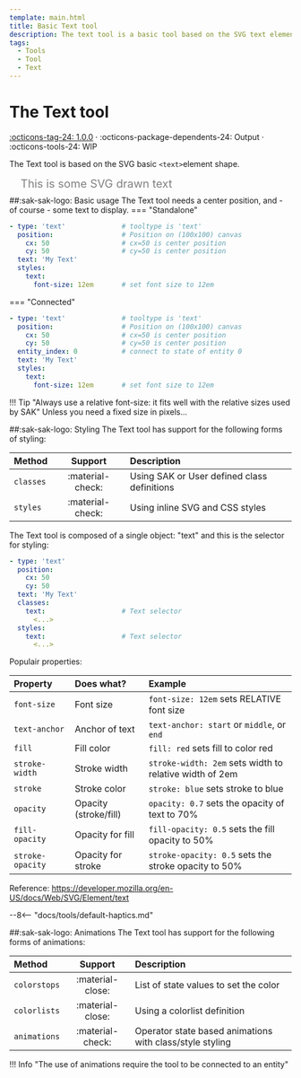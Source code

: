 ```yaml
---
template: main.html
title: Basic Text tool
description: The text tool is a basic tool based on the SVG text element. You can apply CSS styling, user interactions and animations on this tool.
tags:
  - Tools
  - Tool
  - Text
---
```


[text-tool support]: https://github.com/amoebelabs/swiss-army-knife-card/releases/
# The Text tool
[:octicons-tag-24: 1.0.0][text-tool support] ·
:octicons-package-dependents-24: Output ·
:octicons-tools-24: WIP

The Text tool is based on the SVG basic `<text>`element shape.

<svg viewBox="0 0 400 20" xmlns="http://www.w3.org/2000/svg" width="400px">
  <text x="20" y="20" font-size="20" fill="grey">
    <tspan>This is some SVG drawn text</tspan>
  </text>
</svg>

##:sak-sak-logo: Basic usage
The Text tool needs a center position, and - of course - some text to display.
=== "Standalone"
  ```yaml linenums="1" hl_lines="1"
  - type: 'text'              # tooltype is 'text'
    position:                 # Position on (100x100) canvas
      cx: 50                  # cx=50 is center position
      cy: 50                  # cy=50 is center position
    text: 'My Text'
    styles:
      text:
        font-size: 12em       # set font size to 12em
  ```
=== "Connected"
  ```yaml linenums="1" hl_lines="1"
  - type: 'text'              # tooltype is 'text'
    position:                 # Position on (100x100) canvas
      cx: 50                  # cx=50 is center position
      cy: 50                  # cy=50 is center position
    entity_index: 0           # connect to state of entity 0
    text: 'My Text'
    styles:
      text:
        font-size: 12em       # set font size to 12em
  ```
!!! Tip "Always use a relative font-size: it fits well with the relative sizes used by SAK"
    Unless you need a fixed size in pixels...
    
##:sak-sak-logo: Styling
The Text tool has support for the following forms of styling:

| Method       | Support          | Description            |
| :----------- | :--------------: | :-------------------- |
| `classes`    | :material-check: | Using SAK or User defined class definitions  |
| `styles`     | :material-check: | Using inline SVG and CSS styles |

The Text tool is composed of a single object: "text" and this is the selector for styling:
```yaml linenums="1"hl_lines="7 10"
- type: 'text'
  position:
    cx: 50
    cy: 50
  text: 'My Text'
  classes:
    text:                   # Text selector
      <...>
  styles:
    text:                   # Text selector
      <...>
```
Populair properties:

| Property       | Does what?            | Example                                                 |
| :-------------- | :-------------------- | :------------------------------------------------------ |
| `font-size`     | Font size             | `font-size: 12em` sets RELATIVE font size |
| `text-anchor`   | Anchor of text        | `text-anchor: start` or `middle`, or `end` |
| `fill`          | Fill color            | `fill: red` sets fill to color red |
| `stroke-width`  | Stroke width          | `stroke-width: 2em` sets width to relative width of 2em |
| `stroke`        | Stroke color          | `stroke: blue` sets stroke to blue |
| `opacity`       | Opacity (stroke/fill) | `opacity: 0.7` sets the opacity of text to 70% |
| `fill-opacity`  | Opacity for fill      | `fill-opacity: 0.5` sets the fill opacity to 50% |
| `stroke-opacity`| Opacity for stroke    | `stroke-opacity: 0.5` sets the stroke opacity to 50% |

Reference: https://developer.mozilla.org/en-US/docs/Web/SVG/Element/text

--8<-- "docs/tools/default-haptics.md"

##:sak-sak-logo: Animations
The Text tool has support for the following forms of animations:

| Method       | Support          | Description            |
| :----------- | :--------------: | :-------------------- |
| `colorstops` | :material-close: | List of state values to set the color |
| `colorlists` | :material-close: | Using a colorlist definition |
| `animations` | :material-check: | Operator state based animations with class/style styling |

!!! Info "The use of animations require the tool to be connected to an entity"
